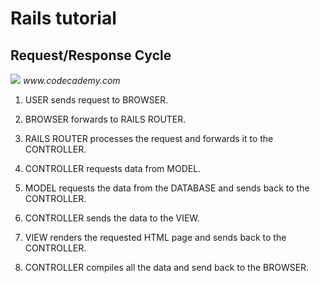 # Rails tutorial

## Request/Response Cycle

<img src='http://s3.amazonaws.com/codecademy-content/projects/3/request-response-cycle-dynamic.svg'>
<i>www.codecademy.com</i>

1. USER sends request to BROWSER.

2. BROWSER forwards to RAILS ROUTER.

3. RAILS ROUTER processes the request and forwards it to the CONTROLLER.

4. CONTROLLER requests data from MODEL.

5. MODEL requests the data from the DATABASE and sends back to the CONTROLLER.

6. CONTROLLER sends the data to the VIEW.

7. VIEW renders the requested HTML page and sends back to the CONTROLLER.

8. CONTROLLER compiles all the data and send back to the BROWSER.

